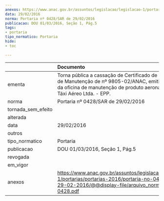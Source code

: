 ```yaml
---
anexos: https://www.anac.gov.br/assuntos/legislacao/legislacao-1/portarias/portarias-2016/portaria-no-0428-sar-de-29-02-2016/@@display-file/arquivo_norma/PA2016-0428.pdf
data: 29/02/2016
norma: Portaria nº 0428/SAR de 29/02/2016
publicacao: DOU 01/03/2016, Seção 1, Pág.5
tags:
- portaria
tipo_normatico: Portaria
hide: 
- toc 
 
---
```


|                    | Documento                                                                                                                                                                             |
|:-------------------|:--------------------------------------------------------------------------------------------------------------------------------------------------------------------------------------|
| ementa             | Torna pública a cassação de Certificado de Organização de Manutenção de nº 9805-02/ANAC, emitido em favor da oficina de manutenção de produto aeronáutico LRC Táxi Aéreo Ltda. - EPP. |
| norma              | Portaria nº 0428/SAR de 29/02/2016                                                                                                                                                    |
| tornada_sem_efeito |                                                                                                                                                                                       |
| alterada           |                                                                                                                                                                                       |
| data               | 29/02/2016                                                                                                                                                                            |
| outros             |                                                                                                                                                                                       |
| tipo_normatico     | Portaria                                                                                                                                                                              |
| publicacao         | DOU 01/03/2016, Seção 1, Pág.5                                                                                                                                                        |
| revogada           |                                                                                                                                                                                       |
| em_vigor           |                                                                                                                                                                                       |
| anexos             | https://www.anac.gov.br/assuntos/legislacao/legislacao-1/portarias/portarias-2016/portaria-no-0428-sar-de-29-02-2016/@@display-file/arquivo_norma/PA2016-0428.pdf                     |
